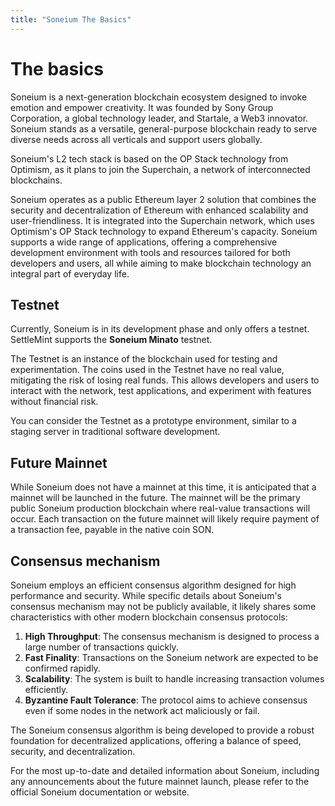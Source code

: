 ```yaml
---
title: "Soneium The Basics"
---
```


# The basics

Soneium is a next-generation blockchain ecosystem designed to invoke emotion and empower creativity. It was founded by Sony Group Corporation, a global technology leader, and Startale, a Web3 innovator. Soneium stands as a versatile, general-purpose blockchain ready to serve diverse needs across all verticals and support users globally.

Soneium's L2 tech stack is based on the OP Stack technology from Optimism, as it plans to join the Superchain, a network of interconnected blockchains.

Soneium operates as a public Ethereum layer 2 solution that combines the security and decentralization of Ethereum with enhanced scalability and user-friendliness. It is integrated into the Superchain network, which uses Optimism's OP Stack technology to expand Ethereum's capacity. Soneium supports a wide range of applications, offering a comprehensive development environment with tools and resources tailored for both developers and users, all while aiming to make blockchain technology an integral part of everyday life.

## Testnet

Currently, Soneium is in its development phase and only offers a testnet. SettleMint supports the **Soneium Minato** testnet.

The Testnet is an instance of the blockchain used for testing and experimentation. The coins used in the Testnet have no real value, mitigating the risk of losing real funds. This allows developers and users to interact with the network, test applications, and experiment with features without financial risk.

You can consider the Testnet as a prototype environment, similar to a staging server in traditional software development.

## Future Mainnet

While Soneium does not have a mainnet at this time, it is anticipated that a mainnet will be launched in the future. The mainnet will be the primary public Soneium production blockchain where real-value transactions will occur. Each transaction on the future mainnet will likely require payment of a transaction fee, payable in the native coin SON.

## Consensus mechanism

Soneium employs an efficient consensus algorithm designed for high performance and security. While specific details about Soneium's consensus mechanism may not be publicly available, it likely shares some characteristics with other modern blockchain consensus protocols:

1. **High Throughput**: The consensus mechanism is designed to process a large number of transactions quickly.
2. **Fast Finality**: Transactions on the Soneium network are expected to be confirmed rapidly.
3. **Scalability**: The system is built to handle increasing transaction volumes efficiently.
4. **Byzantine Fault Tolerance**: The protocol aims to achieve consensus even if some nodes in the network act maliciously or fail.

The Soneium consensus algorithm is being developed to provide a robust foundation for decentralized applications, offering a balance of speed, security, and decentralization.

For the most up-to-date and detailed information about Soneium, including any announcements about the future mainnet launch, please refer to the official Soneium documentation or website.

